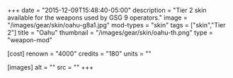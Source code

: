 +++
date = "2015-12-09T15:48:40-05:00"
description = "Tier 2 skin available for the weapons used by GSG 9 operators."
image = "/images/gear/skin/oahu-g8a1.jpg"
mod-types = "skin"
tags = ["skin","Tier 2"]
title = "Oahu"
thumbnail = "/images/gear/skin/oahu-th.png"
type = "weapon-mod"

[cost]
  renown = "4000"
  credits = "180"
  units = ""

[images]
  alt = ""
  src = ""
+++
